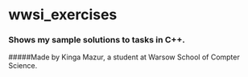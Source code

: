 # wwsi_exercises

### Shows my sample solutions to tasks in C++.



#####Made by Kinga Mazur, a student at Warsow School of Compter Science.
